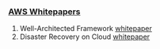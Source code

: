 
### [AWS Whitepapers](https://aws.amazon.com/whitepapers/)
1. Well-Architected Framework [whitepaper](https://docs.aws.amazon.com/pdfs/wellarchitected/latest/framework/wellarchitected-framework.pdf#welcome)
2. Disaster Recovery on Cloud [whitepaper](https://docs.aws.amazon.com/pdfs/whitepapers/latest/disaster-recovery-workloads-on-aws/disaster-recovery-workloads-on-aws.pdf#disaster-recovery-workloads-on-aws)
